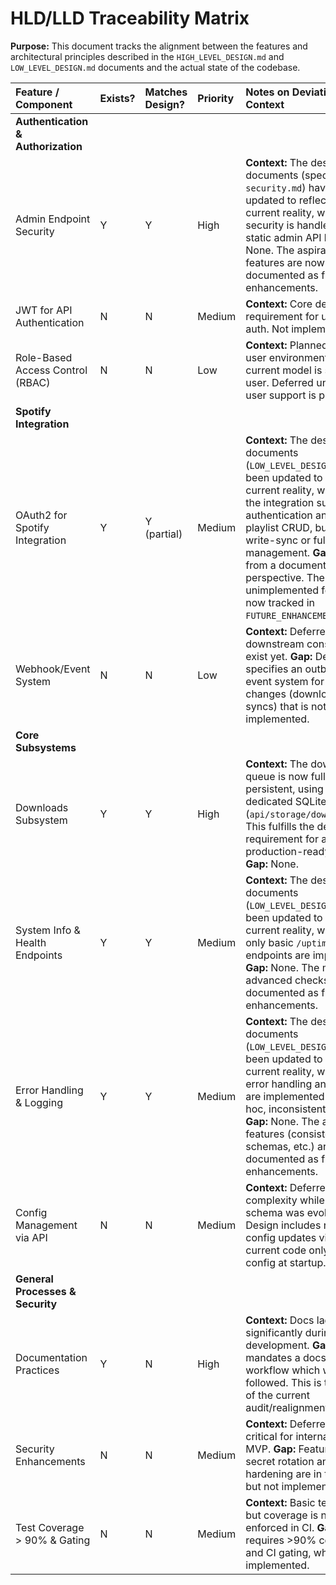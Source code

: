 # HLD/LLD Traceability Matrix

**Purpose:** This document tracks the alignment between the features and architectural principles described in the `HIGH_LEVEL_DESIGN.md` and `LOW_LEVEL_DESIGN.md` documents and the actual state of the codebase.

| Feature / Component | Exists? | Matches Design? | Priority | Notes on Deviations & Context |
| :--- | :--- | :--- | :--- | :--- |
| **Authentication & Authorization** | | | | |
| Admin Endpoint Security | Y | Y | High | **Context:** The design documents (specifically `security.md`) have been updated to reflect the current reality, which is that security is handled by a static admin API key. **Gap:** None. The aspirational features are now documented as future enhancements. |
| JWT for API Authentication | N | N | Medium | **Context:** Core design requirement for user-level auth. Not implemented. |
| Role-Based Access Control (RBAC) | N | N | Low | **Context:** Planned for multi-user environments, but current model is single-user. Deferred until multi-user support is prioritized. |
| **Spotify Integration** | | | | |
| OAuth2 for Spotify Integration | Y | Y (partial) | Medium | **Context:** The design documents (`LOW_LEVEL_DESIGN.md`) have been updated to reflect the current reality, which is that the integration supports authentication and full playlist CRUD, but not write-sync or full library management. **Gap:** None from a documentation perspective. The unimplemented features are now tracked in `FUTURE_ENHANCEMENTS.md`. |
| Webhook/Event System | N | N | Low | **Context:** Deferred as no downstream consumers exist yet. **Gap:** Design specifies an outbound event system for state changes (downloads, syncs) that is not implemented. |
| **Core Subsystems** | | | | |
| Downloads Subsystem | Y | Y | High | **Context:** The download queue is now fully persistent, using a dedicated SQLite database (`api/storage/downloads.db`). This fulfills the design requirement for a production-ready queue. **Gap:** None. |
| System Info & Health Endpoints | Y | Y | Medium | **Context:** The design documents (`LOW_LEVEL_DESIGN.md`) have been updated to reflect the current reality, which is that only basic `/uptime` and `/env` endpoints are implemented. **Gap:** None. The more advanced checks are now documented as future enhancements. |
| Error Handling & Logging | Y | Y | Medium | **Context:** The design documents (`LOW_LEVEL_DESIGN.md`) have been updated to reflect the current reality, which is that error handling and logging are implemented in an ad-hoc, inconsistent manner. **Gap:** None. The aspirational features (consistent schemas, etc.) are now documented as future enhancements. |
| Config Management via API | N | N | Medium | **Context:** Deferred to avoid complexity while config schema was evolving. **Gap:** Design includes runtime config updates via API; current code only reads config at startup. |
| **General Processes & Security** | | | | |
| Documentation Practices | Y | N | High | **Context:** Docs lagged significantly during rapid development. **Gap:** Design mandates a docs-first workflow which was not followed. This is the focus of the current audit/realignment. |
| Security Enhancements | N | N | Medium | **Context:** Deferred as not critical for internal-only MVP. **Gap:** Features like secret rotation and TLS hardening are in the design but not implemented. |
| Test Coverage > 90% & Gating | N | N | Medium | **Context:** Basic tests exist, but coverage is not enforced in CI. **Gap:** HLD requires >90% coverage and CI gating, which is not implemented. |
